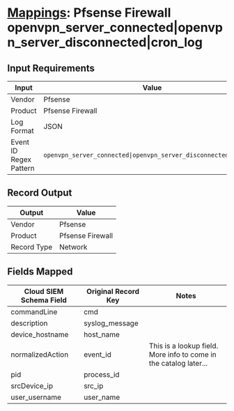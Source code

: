 # [Mappings](README.md): Pfsense Firewall openvpn_server_connected|openvpn_server_disconnected|cron_log

## Input Requirements

|Input|Value|
|-----|-----|
|Vendor|Pfsense|
|Product|Pfsense Firewall|
|Log Format|JSON|
|Event ID Regex Pattern|`openvpn_server_connected\|openvpn_server_disconnected\|cron_log`|

## Record Output

|Output|Value|
|------|-----|
|Vendor|Pfsense|
|Product|Pfsense Firewall|
|Record Type|Network|

## Fields Mapped

|Cloud SIEM Schema Field|Original Record Key|Notes|
|-----------------------|-------------------|-----|
|commandLine|cmd||
|description|syslog_message||
|device_hostname|host_name||
|normalizedAction|event_id|This is a lookup field. More info to come in the catalog later...|
|pid|process_id||
|srcDevice_ip|src_ip||
|user_username|user_name||

